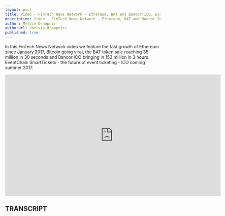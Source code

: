 ```yaml
---
layout: post
title: Video - FinTech News Network - Ethereum, BAT and Bancor ICO, EventChain SmartTickets
description: Video - FinTech News Network - Ethereum, BAT and Bancor ICO, EventChain SmartTickets
author: Melvin Draupnir
authorurl: /melvin-draupnir/
published: true
---
```


<p>In this FinTech News Network video we feature the fast growth of Ethereum since January 2017, Bitcoin going viral, the BAT token sale reaching 35 million in 30 seconds and Bancor ICO bringing in 153 million in 3 hours. EventChain SmartTickets - the future of event ticketing - ICO coming summer 2017.</p>

<center><iframe width="700" height="394" src="https://www.youtube.com/embed/WMWq-vV7FsU" frameborder="0" allowfullscreen></iframe></center>

<h2>TRANSCRIPT</h2>
